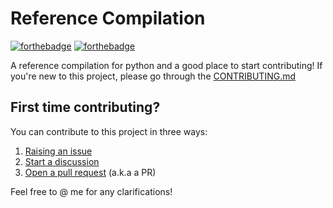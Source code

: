 # Reference Compilation

[![forthebadge](https://forthebadge.com/images/badges/made-with-python.svg)](https://forthebadge.com) [![forthebadge](https://forthebadge.com/images/badges/made-with-markdown.svg)](https://forthebadge.com)

A reference compilation for python and a good place to start contributing! If you're new to this project, please go through the [CONTRIBUTING.md](CONTRIBUTING.md)

## First time contributing?
You can contribute to this project in three ways:
1. [Raising an issue](CONTRIBUTING.md/#raising-an-issue)
1. [Start a discussion](CONTRIBUTING.md/#starting-a-discussion)
1. [Open a pull request](CONTRIBUTING.md/#opening-a-pr) (a.k.a a PR)

Feel free to @ me for any clarifications!
